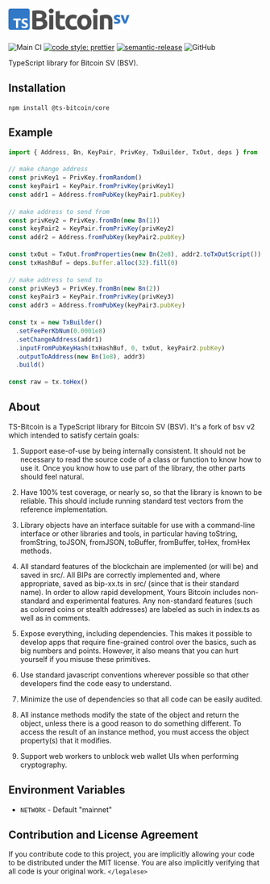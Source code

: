 # <img src="./docs/logo.svg" alt="TS Bitcoin" width="240">

![Main CI](https://github.com/ts-bitcoin/ts-bitcoin/workflows/Main%20CI/badge.svg)
[![code style: prettier](https://img.shields.io/badge/code_style-prettier-ff69b4.svg)](https://github.com/prettier/prettier)
[![semantic-release](https://img.shields.io/badge/%20%20%F0%9F%93%A6%F0%9F%9A%80-semantic--release-e10079.svg)](https://github.com/semantic-release/semantic-release)
![GitHub](https://img.shields.io/github/license/ts-bitcoin/ts-bitcoin)

TypeScript library for Bitcoin SV (BSV).

## Installation

```
npm install @ts-bitcoin/core
```

## Example

```ts
import { Address, Bn, KeyPair, PrivKey, TxBuilder, TxOut, deps } from '@ts-bitcoin/core'

// make change address
const privKey1 = PrivKey.fromRandom()
const keyPair1 = KeyPair.fromPrivKey(privKey1)
const addr1 = Address.fromPubKey(keyPair1.pubKey)

// make address to send from
const privKey2 = PrivKey.fromBn(new Bn(1))
const keyPair2 = KeyPair.fromPrivKey(privKey2)
const addr2 = Address.fromPubKey(keyPair2.pubKey)

const txOut = TxOut.fromProperties(new Bn(2e8), addr2.toTxOutScript())
const txHashBuf = deps.Buffer.alloc(32).fill(0)

// make address to send to
const privKey3 = PrivKey.fromBn(new Bn(2))
const keyPair3 = KeyPair.fromPrivKey(privKey3)
const addr3 = Address.fromPubKey(keyPair3.pubKey)

const tx = new TxBuilder()
  .setFeePerKbNum(0.0001e8)
  .setChangeAddress(addr1)
  .inputFromPubKeyHash(txHashBuf, 0, txOut, keyPair2.pubKey)
  .outputToAddress(new Bn(1e8), addr3)
  .build()

const raw = tx.toHex()
```

## About

TS-Bitcoin is a TypeScript library for Bitcoin SV (BSV). It's a fork of bsv v2 which intended to satisfy certain
goals:

1. Support ease-of-use by being internally consistent. It should not be
   necessary to read the source code of a class or function to know how to use it.
   Once you know how to use part of the library, the other parts should feel
   natural.

2. Have 100% test coverage, or nearly so, so that the library is known to be
   reliable. This should include running standard test vectors from the reference
   implementation.

3. Library objects have an interface suitable for use with a command-line
   interface or other libraries and tools, in particular having toString,
   fromString, toJSON, fromJSON, toBuffer, fromBuffer, toHex, fromHex methods.

4. All standard features of the blockchain are implemented (or will be) and
   saved in src/. All BIPs are correctly implemented and, where appropriate, saved
   as bip-xx.ts in src/ (since that is their standard name). In order to allow
   rapid development, Yours Bitcoin includes non-standard and experimental
   features. Any non-standard features (such as colored coins or stealth
   addresses) are labeled as such in index.ts as well as in comments.

5. Expose everything, including dependencies. This makes it possible to develop
   apps that require fine-grained control over the basics, such as big numbers and
   points. However, it also means that you can hurt yourself if you misuse these
   primitives.

6. Use standard javascript conventions wherever possible so that other
   developers find the code easy to understand.

7. Minimize the use of dependencies so that all code can be easily audited.

8. All instance methods modify the state of the object and return the object,
   unless there is a good reason to do something different. To access the result
   of an instance method, you must access the object property(s) that it modifies.

9. Support web workers to unblock web wallet UIs when performing cryptography.

## Environment Variables

- `NETWORK` - Default "mainnet"

## Contribution and License Agreement

If you contribute code to this project, you are implicitly allowing your code
to be distributed under the MIT license. You are also implicitly verifying that
all code is your original work. `</legalese>`
